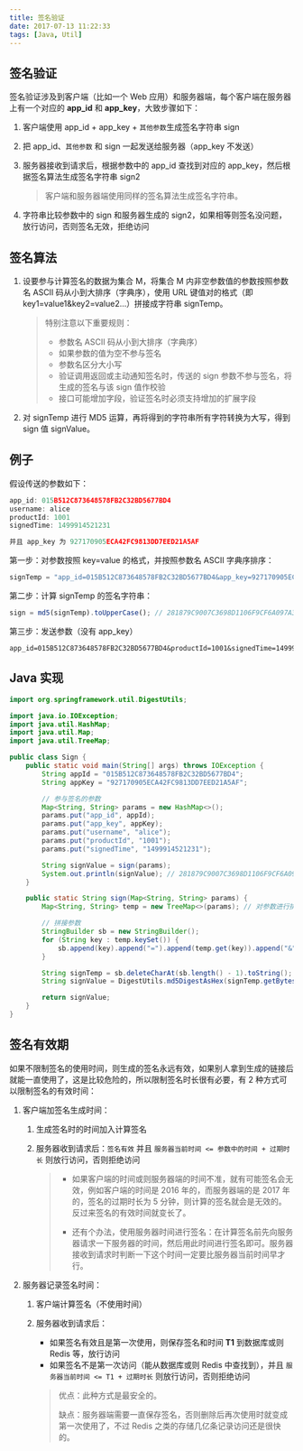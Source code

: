 ```yaml
---
title: 签名验证
date: 2017-07-13 11:22:33
tags: [Java, Util]
---
```


## 签名验证

签名验证涉及到客户端（比如一个 Web 应用）和服务器端，每个客户端在服务器上有一个对应的 **app_id** 和 **app_key**，大致步骤如下：

1. 客户端使用 app_id + app_key + `其他参数`生成签名字符串 sign

2. 把 app_id、`其他参数` 和 sign 一起发送给服务器（app_key 不发送）

3. 服务器接收到请求后，根据参数中的 app_id 查找到对应的 app_key，然后根据签名算法生成签名字符串 sign2

   > 客户端和服务器端使用同样的签名算法生成签名字符串。

4. 字符串比较参数中的 sign 和服务器生成的 sign2，如果相等则签名没问题，放行访问，否则签名无效，拒绝访问<!--more-->

## 签名算法

1. 设要参与计算签名的数据为集合 M，将集合 M 内非空参数值的参数按照参数名 ASCII 码从小到大排序（字典序），使用 URL 键值对的格式（即key1=value1&key2=value2…）拼接成字符串 signTemp。

   > 特别注意以下重要规则：
   >
   > * 参数名 ASCII 码从小到大排序（字典序）
   > * 如果参数的值为空不参与签名
   > * 参数名区分大小写
   > * 验证调用返回或主动通知签名时，传送的 sign 参数不参与签名，将生成的签名与该 sign 值作校验
   > * 接口可能增加字段，验证签名时必须支持增加的扩展字段

2. 对 signTemp 进行 MD5 运算，再将得到的字符串所有字符转换为大写，得到 sign 值 signValue。

## 例子

假设传送的参数如下：

```js
app_id: 015B512C873648578FB2C32BD5677BD4
username: alice
productId: 1001
signedTime: 1499914521231

并且 app_key 为 927170905ECA42FC9813DD7EED21A5AF
```

第一步：对参数按照 key=value 的格式，并按照参数名 ASCII 字典序排序：

```js
signTemp = "app_id=015B512C873648578FB2C32BD5677BD4&app_key=927170905ECA42FC9813DD7EED21A5AF&productId=1001&signedTime=1499914521231&username=alice";
```

第二步：计算 signTemp 的签名字符串：

```js
sign = md5(signTemp).toUpperCase(); // 281879C9007C3698D1106F9CF6A097A3
```

第三步：发送参数（没有 app_key）

```
app_id=015B512C873648578FB2C32BD5677BD4&productId=1001&signedTime=1499914521231&username=alice&sign=33A62BBCEF9D4AF675ADC6BAEA468B99
```

## Java 实现

```java
import org.springframework.util.DigestUtils;

import java.io.IOException;
import java.util.HashMap;
import java.util.Map;
import java.util.TreeMap;

public class Sign {
    public static void main(String[] args) throws IOException {
        String appId = "015B512C873648578FB2C32BD5677BD4";
        String appKey = "927170905ECA42FC9813DD7EED21A5AF";

        // 参与签名的参数
        Map<String, String> params = new HashMap<>();
        params.put("app_id", appId);
        params.put("app_key", appKey);
        params.put("username", "alice");
        params.put("productId", "1001");
        params.put("signedTime", "1499914521231");

        String signValue = sign(params);
        System.out.println(signValue); // 281879C9007C3698D1106F9CF6A097A3
    }

    public static String sign(Map<String, String> params) {
        Map<String, String> temp = new TreeMap<>(params); // 对参数进行排序

        // 拼接参数
        StringBuilder sb = new StringBuilder();
        for (String key : temp.keySet()) {
            sb.append(key).append("=").append(temp.get(key)).append("&");
        }

        String signTemp = sb.deleteCharAt(sb.length() - 1).toString(); // 去掉最后一个 &
        String signValue = DigestUtils.md5DigestAsHex(signTemp.getBytes()).toUpperCase(); // 使用 MD5 计算签名字符串

        return signValue;
    }
}
```

## 签名有效期

如果不限制签名的使用时间，则生成的签名永远有效，如果别人拿到生成的链接后就能一直使用了，这是比较危险的，所以限制签名时长很有必要，有 2 种方式可以限制签名的有效时间：

1. 客户端加签名生成时间：

   1. 生成签名时的时间加入计算签名

   2. 服务器收到请求后：`签名有效` 并且 `服务器当前时间 <= 参数中的时间 + 过期时长` 则放行访问，否则拒绝访问

      > * 如果客户端的时间或则服务器端的时间不准，就有可能签名会无效，例如客户端的时间是 2016 年的，而服务器端的是 2017 年的，签名的过期时长为 5 分钟，则计算的签名就会是无效的。反过来签名的有效时间就变长了。
      >
      >
      > * 还有个办法，使用服务器时间进行签名：在计算签名前先向服务器请求一下服务器的时间，然后用此时间进行签名即可。服务器接收到请求时判断一下这个时间一定要比服务器当前时间早才行。

2. 服务器记录签名时间：

   1. 客户端计算签名（不使用时间）

   2. 服务器收到请求后：

      * 如果签名有效且是第一次使用，则保存签名和时间 **T1** 到数据库或则 Redis 等，放行访问
      * 如果签名不是第一次访问（能从数据库或则 Redis 中查找到），并且 `服务器当前时间 <= T1 + 过期时长` 则放行访问，否则拒绝访问

      > 优点：此种方式是最安全的。
      >
      > 缺点：服务器端需要一直保存签名，否则删除后再次使用时就变成第一次使用了，不过 Redis 之类的存储几亿条记录访问还是很快的。
